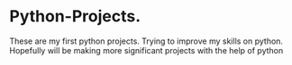 # Python-Projects.
These are my first python projects.
Trying to improve my skills on python.
Hopefully will be making more significant projects with the help of python
